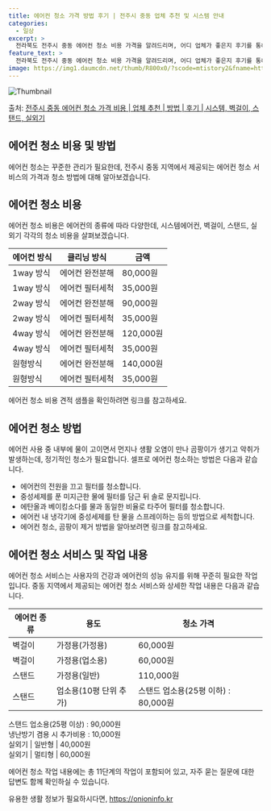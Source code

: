 ```yaml
---
title: 에어컨 청소 가격 방법 후기 | 전주시 중동 업체 추천 및 시스템 안내
categories:
  - 일상
excerpt: >
  전라북도 전주시 중동 에어컨 청소 비용 가격을 알려드리며, 어디 업체가 좋은지 후기를 통해 알아보겠습니다. 현재 글에서는 시스템, 벽걸이, 스탠드, 실외기 각각에 대해 청소 비용이 나와 있으니 참고하시면 되겠습니다. 에어컨 분해 청소 방법 보기 👈 클릭셀프 에어컨 청소 방법 보기👈 클릭전주시 중동 에어컨 청소 비용시스템에어컨 방식클리닝방식금액1way 방식에어컨 완전분해80,000원1way 방식에어컨 필터세척35,000원2way 방식에어컨 완전분해90,000원2way 방식에어컨 필터세척35,000원4way 방식에어컨 완전분해120,000원4way 방식에어컨 필터세척35,000원원형방식에어컨 완전분해140,000원원형방식에어컨 필터세척35,000원에어컨 청소 견적 샘플 보기 👈 클릭에어컨 냄새의 원인에어컨이..
feature_text: >
  전라북도 전주시 중동 에어컨 청소 비용 가격을 알려드리며, 어디 업체가 좋은지 후기를 통해 알아보겠습니다. 현재 글에서는 시스템, 벽걸이, 스탠드, 실외기 각각에 대해 청소 비용이 나와 있으니 참고하시면 되겠습니다. 에어컨 분해 청소 방법 보기 👈 클릭셀프 에어컨 청소 방법 보기👈 클릭전주시 중동 에어컨 청소 비용시스템에어컨 방식클리닝방식금액1way 방식에어컨 완전분해80,000원1way 방식에어컨 필터세척35,000원2way 방식에어컨 완전분해90,000원2way 방식에어컨 필터세척35,000원4way 방식에어컨 완전분해120,000원4way 방식에어컨 필터세척35,000원원형방식에어컨 완전분해140,000원원형방식에어컨 필터세척35,000원에어컨 청소 견적 샘플 보기 👈 클릭에어컨 냄새의 원인에어컨이..
image: https://img1.daumcdn.net/thumb/R800x0/?scode=mtistory2&fname=https%3A%2F%2Fblog.kakaocdn.net%2Fdn%2FbzkFEv%2FbtsHwO42Fv5%2F65mKkrDCPePcAb2i2XzbpK%2Fimg.webp
---
```


![Thumbnail](https://img1.daumcdn.net/thumb/R800x0/?scode=mtistory2&fname=https%3A%2F%2Fblog.kakaocdn.net%2Fdn%2FbzkFEv%2FbtsHwO42Fv5%2F65mKkrDCPePcAb2i2XzbpK%2Fimg.webp)

<p>출처: <a href="https://onioninfo.kr/entry/%EC%A0%84%EC%A3%BC%EC%8B%9C-%EC%A4%91%EB%8F%99-%EC%97%90%EC%96%B4%EC%BB%A8-%EC%B2%AD%EC%86%8C-%EA%B0%80%EA%B2%A9-%EB%B9%84%EC%9A%A9-%EC%97%85%EC%B2%B4-%EC%B6%94%EC%B2%9C-%EB%B0%A9%EB%B2%95-%ED%9B%84%EA%B8%B0-%EC%8B%9C%EC%8A%A4%ED%85%9C-%EB%B2%BD%EA%B1%B8%EC%9D%B4-%EC%8A%A4%ED%83%A0%EB%93%9C-%EC%8B%A4%EC%99%B8%EA%B8%B0" rel="dofollow">전주시 중동 에어컨 청소 가격 비용 | 업체 추천 | 방법 | 후기 | 시스템, 벽걸이, 스탠드, 실외기</a> </p>

## 에어컨 청소 비용 및 방법

에어컨 청소는 꾸준한 관리가 필요한데, 전주시 중동 지역에서 제공되는 에어컨 청소 서비스의 가격과 청소 방법에 대해 알아보겠습니다.

## 에어컨 청소 비용

에어컨 청소 비용은 에어컨의 종류에 따라 다양한데, 시스템에어컨, 벽걸이, 스탠드, 실외기 각각의 청소 비용을 살펴보겠습니다.

에어컨 방식 | 클리닝 방식 | 금액  
---|---|---  
1way 방식 | 에어컨 완전분해 | 80,000원  
1way 방식 | 에어컨 필터세척 | 35,000원  
2way 방식 | 에어컨 완전분해 | 90,000원  
2way 방식 | 에어컨 필터세척 | 35,000원  
4way 방식 | 에어컨 완전분해 | 120,000원  
4way 방식 | 에어컨 필터세척 | 35,000원  
원형방식 | 에어컨 완전분해 | 140,000원  
원형방식 | 에어컨 필터세척 | 35,000원  
  
에어컨 청소 비용 견적 샘플을 확인하려면 링크를 참고하세요.

## 에어컨 청소 방법

에어컨 사용 중 내부에 물이 고이면서 먼지나 생활 오염이 만나 곰팡이가 생기고 악취가 발생하는데, 정기적인 청소가 필요합니다. 셀프로 에어컨
청소하는 방법은 다음과 같습니다.

  * 에어컨의 전원을 끄고 필터를 청소합니다.
  * 중성세제를 푼 미지근한 물에 필터를 담근 뒤 솔로 문지립니다.
  * 에탄올과 베이킹소다를 물과 동일한 비율로 타주어 필터를 청소합니다.
  * 에어컨 내 냉각기에 중성세제를 탄 물을 스프레이하는 등의 방법으로 세척합니다.
  * 에어컨 청소, 곰팡이 제거 방법을 알아보려면 링크를 참고하세요.

## 에어컨 청소 서비스 및 작업 내용

에어컨 청소 서비스는 사용자의 건강과 에어컨의 성능 유지를 위해 꾸준히 필요한 작업입니다. 중동 지역에서 제공되는 에어컨 청소 서비스와
상세한 작업 내용은 다음과 같습니다.

에어컨 종류 | 용도 | 청소 가격  
---|---|---  
벽걸이 | 가정용(가정용) | 60,000원  
벽걸이 | 가정용(업소용) | 60,000원  
스탠드 | 가정용(일반) | 110,000원  
스탠드 | 업소용(10평 단위 추가) | 스탠드 업소용(25평 이하) : 80,000원  
스탠드 업소용(25평 이상) : 90,000원  
냉난방기 겸용 시 추가비용 : 10,000원  
실외기 | 일반형 | 40,000원  
실외기 | 멀티형 | 60,000원  
  
에어컨 청소 작업 내용에는 총 11단계의 작업이 포함되어 있고, 자주 묻는 질문에 대한 답변도 함께 확인하실 수 있습니다.



 

유용한 생활 정보가 필요하시다면, <a href="https://onioninfo.kr" rel="dofollow">https://onioninfo.kr</a>


